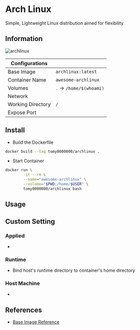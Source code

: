 # Arch Linux

Simple, Lightweight Linux distribution aimed for flexibility

## Information

![archlinux](https://github.com/tomy0000000/Docker-Registry/workflows/archlinux/badge.svg)

| Configurations    |                         |
| ----------------- | ----------------------- |
| Base Image        | `archlinux:latest`      |
| Container Name    | `awesome-archlinux`     |
| Volumes           | `.` → `/home/$(whoami)` |
| Network           |                         |
| Working Directory | `/`                     |
| Expose Port       |                         |

## Install

* Build the Dockerfile

```bash
docker build --tag tomy0000000/archlinux .
```

* Start Container

```bash
docker run \
		-it --rm \
		--name="awesome-archlinux" \
		--volume="$PWD:/home/$USER" \
		tomy0000000/archlinux bash
```

## Usage




## Custom Setting

### Applied

* 

### Runtime

* Bind host's runtime directory to container's home directory

### Host Machine

* 

## References

* [Base Image Reference](https://hub.docker.com/_/archlinux)
